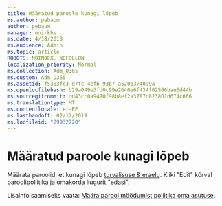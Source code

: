 ```yaml
---
title: Määratud paroole kunagi lõpeb
ms.author: pebaum
author: pebaum
manager: mnirkhe
ms.date: 4/18/2018
ms.audience: Admin
ms.topic: article
ROBOTS: NOINDEX, NOFOLLOW
localization_priority: Normal
ms.collection: Adm_O365
ms.custom: Adm_O365
ms.assetid: f5383fc3-d7fc-4efb-93b7-a520b374099a
ms.openlocfilehash: b29a049e3fd0c99e2640e6f434f02566bae6d44b
ms.sourcegitcommit: dd43cc0a9470f98b8ef2a3787c823801d674c666
ms.translationtype: MT
ms.contentlocale: et-EE
ms.lasthandoff: 02/12/2019
ms.locfileid: "29932720"
---
```

# <a name="set-passwords-to-never-expire"></a>Määratud paroole kunagi lõpeb

Määrata paroolid, et kunagi lõpeb [turvalisuse &amp; eraelu](https://portal.office.com/adminportal/home#/settings/security). Kliki "Edit" kõrval paroolipoliitika ja omakorda liugurit "edasi".
  
Lisainfo saamiseks vaata: [Määra parool möödumist poliitika oma asutuse](https://support.office.com/article/set-the-password-expiration-policy-for-your-organization-0f54736f-eb22-414c-8273-498a0918678f).
  

